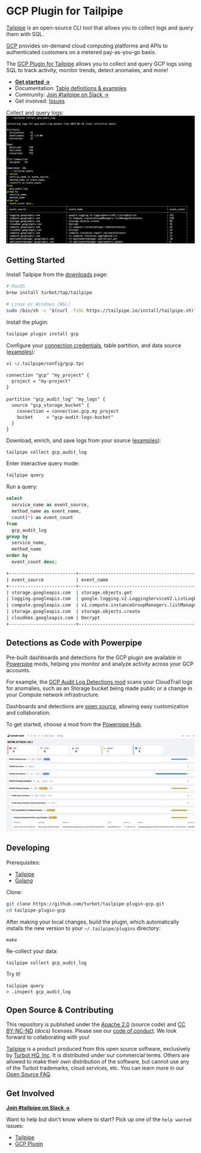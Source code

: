# GCP Plugin for Tailpipe

[Tailpipe](https://tailpipe.io) is an open-source CLI tool that allows you to collect logs and query them with SQL.

[GCP](https://cloud.google.com) provides on-demand cloud computing platforms and APIs to authenticated customers on a metered pay-as-you-go basis.

The [GCP Plugin for Tailpipe](https://hub.tailpipe.io/plugins/turbot/gcp) allows you to collect and query GCP logs using SQL to track activity, monitor trends, detect anomalies, and more!

- **[Get started →](https://hub.tailpipe.io/plugins/turbot/gcp)**
- Documentation: [Table definitions & examples](https://hub.tailpipe.io/plugins/turbot/gcp/tables)
- Community: [Join #tailpipe on Slack →](https://turbot.com/community/join)
- Get involved: [Issues](https://github.com/turbot/tailpipe-plugin-gcp/issues)

Collect and query logs:
![image](docs/images/gcp_audit_log_terminal.png)

## Getting Started

Install Tailpipe from the [downloads](https://tailpipe.io/downloads) page:

```sh
# MacOS
brew install turbot/tap/tailpipe
```

```sh
# Linux or Windows (WSL)
sudo /bin/sh -c "$(curl -fsSL https://tailpipe.io/install/tailpipe.sh)"
```

Install the plugin:

```sh
tailpipe plugin install gcp
```

Configure your [connection credentials](https://hub.tailpipe.io/plugins/turbot/gcp#connection-credentials), table partition, and data source ([examples](https://hub.tailpipe.io/plugins/turbot/gcp/tables/gcp_audit_log#example-configurations)):

```sh
vi ~/.tailpipe/config/gcp.tpc
```

```hcl
connection "gcp" "my_project" {
  project = "my-project"
}

partition "gcp_audit_log" "my_logs" {
  source "gcp_storage_bucket" {
    connection = connection.gcp.my_project
    bucket     = "gcp-audit-logs-bucket"
  }
}
```

Download, enrich, and save logs from your source ([examples](https://tailpipe.io/docs/reference/cli/collect)):

```sh
tailpipe collect gcp_audit_log
```

Enter interactive query mode:

```sh
tailpipe query
```

Run a query:

```sql
select
  service_name as event_source,
  method_name as event_name,
  count(*) as event_count
from
  gcp_audit_log
group by
  service_name,
  method_name
order by
  event_count desc;
```

```sh
+-------------------------+-------------------------------------------------------+-------------+
| event_source            | event_name                                            | event_count |
+-------------------------+-------------------------------------------------------+-------------+
| storage.googleapis.com  | storage.objects.get                                   | 104349      |
| logging.googleapis.com  | google.logging.v2.LoggingServiceV2.ListLogEntries     | 28193       |
| compute.googleapis.com  | v1.compute.instanceGroupManagers.listManagedInstances | 27236       |
| storage.googleapis.com  | storage.objects.create                                | 11817       |
| cloudkms.googleapis.com | Decrypt                                               | 4171        |
+-------------------------+-------------------------------------------------------+-------------+
```

## Detections as Code with Powerpipe

Pre-built dashboards and detections for the GCP plugin are available in [Powerpipe](https://powerpipe.io) mods, helping you monitor and analyze activity across your GCP accounts.

For example, the [GCP Audit Log Detections mod](https://hub.powerpipe.io/mods/turbot/tailpipe-mod-gcp-caudit-log-detections) scans your CloudTrail logs for anomalies, such as an Storage bucket being made public or a change in your Compute network infrastructure.

Dashboards and detections are [open source](https://github.com/topics/tailpipe-mod), allowing easy customization and collaboration.

To get started, choose a mod from the [Powerpipe Hub](https://hub.powerpipe.io/?engines=tailpipe&q=gcp).

![image](docs/images/gcp_audit_log_mitre_dashboard.png)

## Developing

Prerequisites:

- [Tailpipe](https://tailpipe.io/downloads)
- [Golang](https://golang.org/doc/install)

Clone:

```sh
git clone https://github.com/turbot/tailpipe-plugin-gcp.git
cd tailpipe-plugin-gcp
```

After making your local changes, build the plugin, which automatically installs the new version to your `~/.tailpipe/plugins` directory:

```
make
```

Re-collect your data:

```
tailpipe collect gcp_audit_log
```

Try it!

```
tailpipe query
> .inspect gcp_audit_log
```

## Open Source & Contributing

This repository is published under the [Apache 2.0](https://www.apache.org/licenses/LICENSE-2.0) (source code) and [CC BY-NC-ND](https://creativecommons.org/licenses/by-nc-nd/2.0/) (docs) licenses. Please see our [code of conduct](https://github.com/turbot/.github/blob/main/CODE_OF_CONDUCT.md). We look forward to collaborating with you!

[Tailpipe](https://tailpipe.io) is a product produced from this open source software, exclusively by [Turbot HQ, Inc](https://turbot.com). It is distributed under our commercial terms. Others are allowed to make their own distribution of the software, but cannot use any of the Turbot trademarks, cloud services, etc. You can learn more in our [Open Source FAQ](https://turbot.com/open-source).

## Get Involved

**[Join #tailpipe on Slack →](https://turbot.com/community/join)**

Want to help but don't know where to start? Pick up one of the `help wanted` issues:

- [Tailpipe](https://github.com/turbot/tailpipe/labels/help%20wanted)
- [GCP Plugin](https://github.com/turbot/tailpipe-plugin-gcp/labels/help%20wanted)
